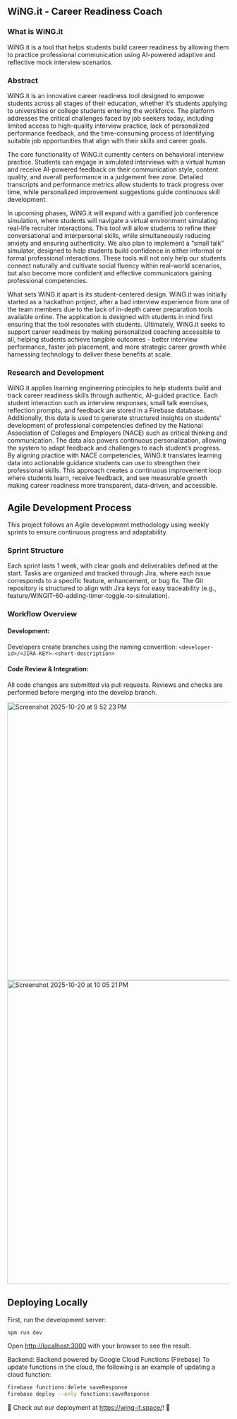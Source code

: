 ## WiNG.it - Career Readiness Coach

### What is WiNG.it
WiNG.it is a tool that helps students build career readiness by allowing them to practice professional communication using AI-powered adaptive and reflective mock interview scenarios.

### Abstract
WiNG.it is an innovative career readiness tool designed to empower students across all stages of their education, whether it’s students applying to universities or college students entering the workforce. The platform addresses the critical challenges faced by job seekers today, including limited access to high-quality interview practice, lack of personalized performance feedback, and the time-consuming process of identifying suitable job opportunities that align with their skills and career goals.

The core functionality of WiNG.it currently centers on behavioral interview practice. Students can engage in simulated interviews with a virtual human and receive AI-powered feedback on their communication style, content quality, and overall performance in a judgement free zone. Detailed transcripts and performance metrics allow students to track progress over time, while personalized improvement suggestions guide continuous skill development.

In upcoming phases, WiNG.it will expand with a gamified job conference simulation, where students will navigate a virtual environment simulating real-life recruiter interactions. This tool will allow students to refine their conversational and interpersonal skills, while simultaneously reducing anxiety and ensuring authenticity. We also plan to implement a “small talk” simulator, designed to help students build confidence in either informal or formal professional interactions. These tools will not only help our students connect naturally and cultivate social fluency within real-world scenarios, but also become more confident and effective communicators gaining professional competencies. 

What sets WiNG.it apart is its student-centered design. WiNG.it was initially started as a hackathon project, after a bad interview experience from one of the team members due to the lack of in-depth career preparation tools available online. The application is designed with students in mind first ensuring that the tool resonates with students. Ultimately, WiNG.it seeks to support career readiness by making personalized coaching accessible to all, helping students achieve tangible outcomes - better interview performance, faster job placement, and more strategic career growth while harnessing technology to deliver these benefits at scale.

### Research and Development
WiNG.it applies learning engineering principles to help students build and track career readiness skills through authentic, AI-guided practice. Each student interaction such as interview responses, small talk exercises, reflection prompts, and feedback are stored in a Firebase database. Additionally, this data is used to generate structured insights on students’ development of professional competencies defined by the National Association of Colleges and Employers (NACE) such as critical thinking and communication. The data also powers continuous personalization, allowing the system to adapt feedback and challenges to each student’s progress. By aligning practice with NACE competencies, WiNG.it translates learning data into actionable guidance students can use to strengthen their professional skills. This approach creates a continuous improvement loop where students learn, receive feedback, and see measurable growth making career readiness more transparent, data-driven, and accessible.


## Agile Development Process
This project follows an Agile development methodology using weekly sprints to ensure continuous progress and adaptability.

### Sprint Structure

Each sprint lasts 1 week, with clear goals and deliverables defined at the start. Tasks are organized and tracked through Jira, where each issue corresponds to a specific feature, enhancement, or bug fix. The Git repository is structured to align with Jira keys for easy traceability (e.g., feature/WINGIT-60-adding-timer-toggle-to-simulation).

### Workflow Overview

#### Development:
Developers create branches using the naming convention:
```<developer-id>/<JIRA-KEY>-<short-description>```

#### Code Review & Integration:

All code changes are submitted via pull requests. Reviews and checks are performed before merging into the develop branch.

<img width="1083" height="630" alt="Screenshot 2025-10-20 at 9 52 23 PM" src="https://github.com/user-attachments/assets/528eb86b-8881-4e20-99be-7a4be6ba362e" />
<img width="1469" height="689" alt="Screenshot 2025-10-20 at 10 05 21 PM" src="https://github.com/user-attachments/assets/90da061e-3619-4f1e-9574-556810d8335a" />


## Deploying Locally

First, run the development server:

```bash
npm run dev
```

Open [http://localhost:3000](http://localhost:3000) with your browser to see the result.


Backend: Backend powered by Google Cloud Functions (Firebase)
To update functions in the cloud, the following is an example of updating a cloud function:
```bash
firebase functions:delete saveResponse 
firebase deploy --only functions:saveResponse
```

🎉 Check out our deployment at https://wing-it.space/! 🎉

